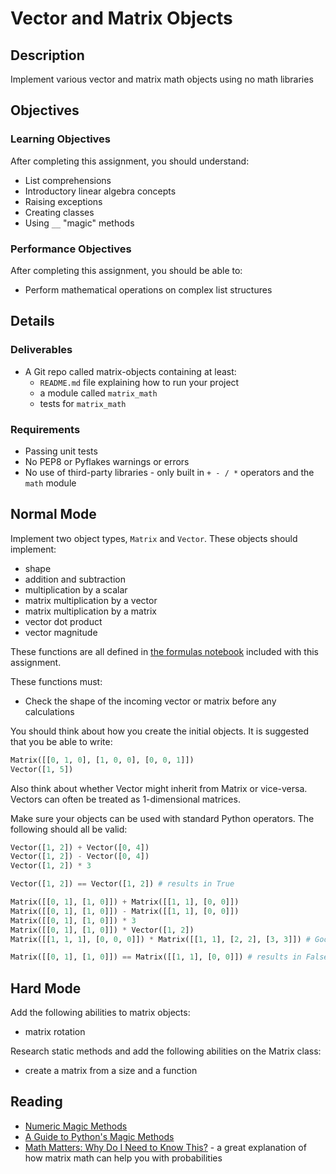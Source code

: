 # Vector and Matrix Objects

## Description

Implement various vector and matrix math objects using no math libraries

## Objectives

### Learning Objectives

After completing this assignment, you should understand:

* List comprehensions
* Introductory linear algebra concepts
* Raising exceptions
* Creating classes
* Using `__` "magic" methods

### Performance Objectives

After completing this assignment, you should be able to:

* Perform mathematical operations on complex list structures

## Details

### Deliverables

* A Git repo called matrix-objects containing at least:
  * `README.md` file explaining how to run your project
  * a module called `matrix_math`
  * tests for `matrix_math`

### Requirements

* Passing unit tests
* No PEP8 or Pyflakes warnings or errors
* No use of third-party libraries - only built in `+ - / *` operators and the `math` module

## Normal Mode

Implement two object types, `Matrix` and `Vector`. These objects should implement:

* shape
* addition and subtraction
* multiplication by a scalar
* matrix multiplication by a vector
* matrix multiplication by a matrix
* vector dot product
* vector magnitude

These functions are all defined in [the formulas notebook](Formulas.ipynb) included with this assignment.

These functions must:

* Check the shape of the incoming vector or matrix before any calculations

You should think about how you create the initial objects. It is suggested that
you be able to write:

```py
Matrix([[0, 1, 0], [1, 0, 0], [0, 0, 1]])
Vector([1, 5])
```

Also think about whether Vector might inherit from Matrix or vice-versa.
Vectors can often be treated as 1-dimensional matrices.

Make sure your objects can be used with standard Python operators. The
following should all be valid:

```python
Vector([1, 2]) + Vector([0, 4])
Vector([1, 2]) - Vector([0, 4])
Vector([1, 2]) * 3

Vector([1, 2]) == Vector([1, 2]) # results in True

Matrix([[0, 1], [1, 0]]) + Matrix([[1, 1], [0, 0]])
Matrix([[0, 1], [1, 0]]) - Matrix([[1, 1], [0, 0]])
Matrix([[0, 1], [1, 0]]) * 3
Matrix([[0, 1], [1, 0]]) * Vector([1, 2])
Matrix([[1, 1, 1], [0, 0, 0]]) * Matrix([[1, 1], [2, 2], [3, 3]]) # Good luck!

Matrix([[0, 1], [1, 0]]) == Matrix([[1, 1], [0, 0]]) # results in False
```

## Hard Mode

Add the following abilities to matrix objects:

* matrix rotation

Research static methods and add the following abilities on the Matrix class:

* create a matrix from a size and a function

## Reading

* [Numeric Magic Methods](https://docs.python.org/3/reference/datamodel.html#emulating-numeric-types)
* [A Guide to Python's Magic Methods](http://www.rafekettler.com/magicmethods.html)
* [Math Matters: Why Do I Need to Know This?](https://www.wku.edu/mathmatters/documents/mathmattersep13.pdf) - a great
explanation of how matrix math can help you with probabilities
